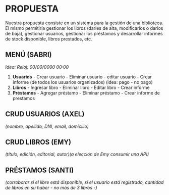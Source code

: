 # PROPUESTA
Nuestra propuesta consiste en un sistema para la gestión de una biblioteca. El mismo permitiría gestionar los libros (darles de alta, modificarlos o darlos de baja), gestionar usuarios, gestionar los préstamos y desarrollar informes de stock disponible, libros prestados, etc.

## MENÚ (SABRI)                                          
*Idea: Reloj: 00/00/0000 00:00*
 1. **Usuarios**
		- Crear usuario
	    - Eliminar usuario 
		- editar usuario
		- Crear informe (de todos los usuarios organizados) (idea: pago - no pago)
 2. **Libros**
		- Ingresar libro 
		- Eliminar libro 
		- Editar libro 
		- Crear informe 
 3. **Préstamos** 
		- Agregar préstamo 
		- Eliminar préstamo 
		- Crear informe de prestamos

## CRUD USUARIOS (AXEL)
*(nombre, apellido, DNI, email, domicilio)*
## CRUD LIBROS (EMY)
*(título, edición, editorial, autor)(a elección de Emy consumir una API)*
## PRÉSTAMOS (SANTI)
*(corroborar si el libre está disponible, si el usuario está registrado, cantidad de libros en su haber - no más de 3 libros -)*